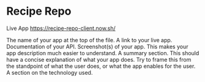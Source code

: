 # Recipe Repo

Live App
https://recipe-repo-client.now.sh/

The name of your app at the top of the file.
A link to your live app.
Documentation of your API.
Screenshot(s) of your app. This makes your app description much easier to understand.
A summary section. This should have a concise explanation of what your app does. Try to frame this from the standpoint of what the user does, or what the app enables for the user.
A section on the technology used.
